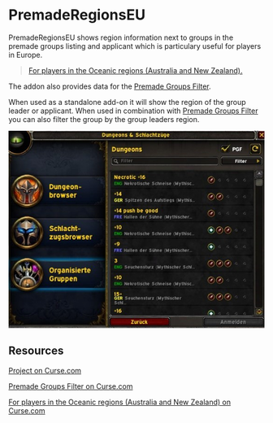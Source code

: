 # **PremadeRegionsEU**


PremadeRegionsEU shows region information next to groups in the premade groups listing and applicant which is particulary useful for players in Europe.

> [For players in the Oceanic regions (Australia and New Zealand).](https://www.curseforge.com/wow/addons/premade-regions)

The addon also provides data for the [Premade Groups Filter](https://www.curseforge.com/wow/addons/premade-groups-filter).

When used as a standalone add-on it will show the region of the group leader or applicant. When used in combination with [Premade Groups Filter](https://www.curseforge.com/wow/addons/premade-groups-filter) you can also filter the group by the group leaders region.

![Screenshot](screenshot.png)

## Resources

[Project on Curse.com](https://www.curseforge.com/wow/addons/premade-regions-europe)

[Premade Groups Filter on Curse.com](https://www.curseforge.com/wow/addons/premade-groups-filter)

[For players in the Oceanic regions (Australia and New Zealand) on Curse.com](https://www.curseforge.com/wow/addons/premade-regions)
